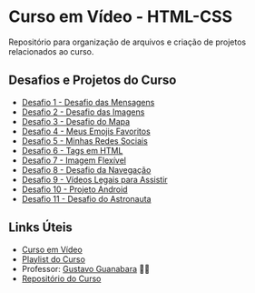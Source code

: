 # Curso em Vídeo - HTML-CSS

Repositório para organização de arquivos e criação de projetos relacionados ao curso.

## Desafios e Projetos do Curso

* [Desafio 1 - Desafio das Mensagens](https://glaubercsouza.github.io/curso-em-video-html-css/desafios/d001/desafio-mensagens.html)
* [Desafio 2 - Desafio das Imagens](https://glaubercsouza.github.io/curso-em-video-html-css/desafios/d002/)
* [Desafio 3 - Desafio do Mapa](https://glaubercsouza.github.io/curso-em-video-html-css/desafios/d003/)
* [Desafio 4 - Meus Emojis Favoritos](https://glaubercsouza.github.io/curso-em-video-html-css/desafios/d004/)
* [Desafio 5 - Minhas Redes Sociais](https://glaubercsouza.github.io/curso-em-video-html-css/desafios/d005/)
* [Desafio 6 - Tags em HTML](https://glaubercsouza.github.io/curso-em-video-html-css/desafios/d006/)
* [Desafio 7 - Imagem Flexível](https://glaubercsouza.github.io/curso-em-video-html-css/desafios/d007/)
* [Desafio 8 - Desafio da Navegação](https://glaubercsouza.github.io/curso-em-video-html-css/desafios/d008/index.html)
* [Desafio 9 - Vídeos Legais para Assistir](https://glaubercsouza.github.io/curso-em-video-html-css/desafios/d009/index.html)
* [Desafio 10 - Projeto Android](https://glaubercsouza.github.io/curso-em-video-html-css/desafios/d010/android.html)
* [Desafio 11 - Desafio do Astronauta](https://glaubercsouza.github.io/curso-em-video-html-css/desafios/d011/index.html)

## Links Úteis

* [Curso em Vídeo](https://www.cursoemvideo.com/)
* [Playlist do Curso](https://www.youtube.com/playlist?list=PLHz_AreHm4dkZ9-atkcmcBaMZdmLHft8n)
* Professor: [Gustavo Guanabara](https://github.com/gustavoguanabara) 🖖🏻
* [Repositório do Curso](https://github.com/gustavoguanabara/html-css)
